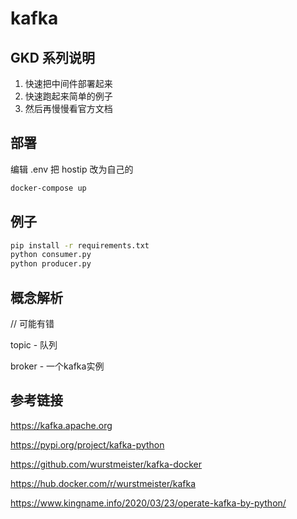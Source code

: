 # kafka

## GKD 系列说明

1. 快速把中间件部署起来
2. 快速跑起来简单的例子
3. 然后再慢慢看官方文档

## 部署

编辑 .env 把 hostip 改为自己的

```sh
docker-compose up
```

## 例子

```sh
pip install -r requirements.txt
python consumer.py
python producer.py
```

## 概念解析

// 可能有错

topic - 队列

broker - 一个kafka实例

## 参考链接

<https://kafka.apache.org>

<https://pypi.org/project/kafka-python>

<https://github.com/wurstmeister/kafka-docker>

<https://hub.docker.com/r/wurstmeister/kafka>

<https://www.kingname.info/2020/03/23/operate-kafka-by-python/>
